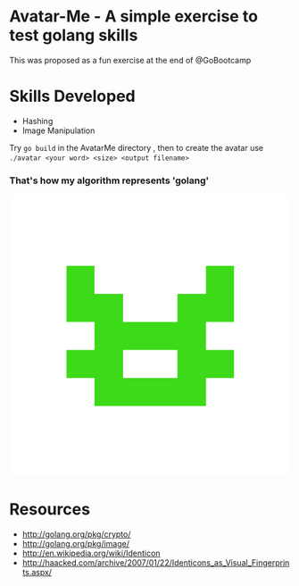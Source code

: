 # Avatar-Me - A simple exercise to test golang skills
This was proposed as a fun exercise at the end of @GoBootcamp 
# Skills Developed 
* Hashing 
* Image Manipulation

Try `go build` in the AvatarMe directory , then to create the avatar use `./avatar <your word> <size> <output filename>`

### That's how my algorithm represents 'golang'
![alt text](test.png)


# Resources

*   http://golang.org/pkg/crypto/
*   http://golang.org/pkg/image/
*   http://en.wikipedia.org/wiki/Identicon
*   http://haacked.com/archive/2007/01/22/Identicons_as_Visual_Fingerprints.aspx/
